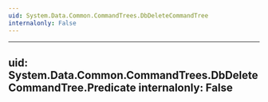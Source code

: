 ```yaml
---
uid: System.Data.Common.CommandTrees.DbDeleteCommandTree
internalonly: False
---
```


---
uid: System.Data.Common.CommandTrees.DbDeleteCommandTree.Predicate
internalonly: False
---
